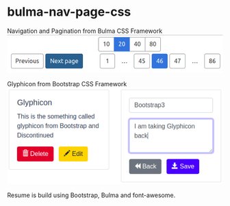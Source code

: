 # bulma-nav-page-css

Navigation and Pagination from Bulma CSS Framework
![Nav Page](./bulma-nav-page.png)


Glyphicon from Bootstrap CSS Framework
![Glyphicon](./bootstrap-glyphicon.png)

Resume is build using Bootstrap, Bulma and font-awesome.
